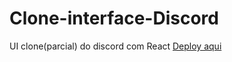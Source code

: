 # Clone-interface-Discord
UI clone(parcial) do discord com React [Deploy aqui](https://aryelp-discord-clone.netlify.app/)
